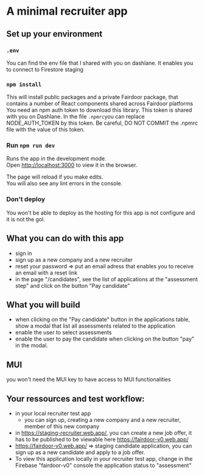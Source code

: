 # A minimal recruiter app

## Set up your environment

### `.env`

You can find the env file that I shared with you on dashlane. It enables you to connect to Firestore staging

### `npm install`

This will install public packages and a private Fairdoor package, that contains a number of React components shared across Fairdoor platforms
You need an npm auth token to download this library. This token is shared with you on Dashlane.
In the file `.npmrc`you can replace NODE_AUTH_TOKEN by this token.
Be careful, DO NOT COMMIT the .npmrc file with the value of this token.

### Run `npm run dev`

Runs the app in the development mode.\
Open [http://localhost:3000](http://localhost:3000) to view it in the browser.

The page will reload if you make edits.\
You will also see any lint errors in the console.

### Don't deploy

You won't be able to deploy as the hosting for this app is not configure and it is not the gol.

## What you can do with this app

- sign in
- sign up as a new company and a new recruiter
- reset your password => put an email adress that enables you to receive an email with a reset link
- in the page "/candidates", see the list of applications at the "assessment step" and click on the button "Pay candidate"

## What you will build

- when clicking on the "Pay candidate" button in the applications table, show a modal that list all assessments related to the application
- enable the user to select assessments
- enable the user to pay the candidate when clicking on the button "pay" in the modal.

## MUI

you won't need the MUI key to have access to MUI functionalities

## Your ressources and test workflow:

- in your local recruiter test app
  - you can sign up, creating a new company and a new recruiter, member of this new company
- in https://staging-recruiter.web.app/, you can create a new job offer, it has to be published to be viewable here https://fairdoor-v0.web.app/
- https://fairdoor-v0.web.app/ => staging candidate application, you can sign up as a new candidate and apply to a job offer.
- To view this application locally in your recruiter test app, change in the Firebase "fairdoor-v0" console the application status to "assessment"
